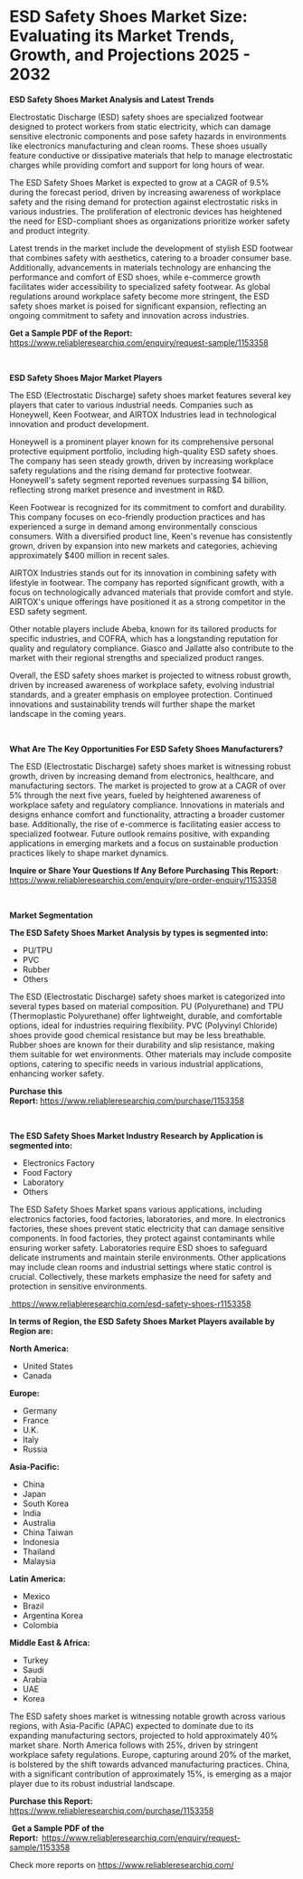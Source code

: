 <p><h1>ESD Safety Shoes Market Size: Evaluating its Market Trends, Growth, and Projections 2025 - 2032</h1></p><p><strong>ESD Safety Shoes Market Analysis and Latest Trends</strong></p>
<p><p>Electrostatic Discharge (ESD) safety shoes are specialized footwear designed to protect workers from static electricity, which can damage sensitive electronic components and pose safety hazards in environments like electronics manufacturing and clean rooms. These shoes usually feature conductive or dissipative materials that help to manage electrostatic charges while providing comfort and support for long hours of wear.</p><p>The ESD Safety Shoes Market is expected to grow at a CAGR of 9.5% during the forecast period, driven by increasing awareness of workplace safety and the rising demand for protection against electrostatic risks in various industries. The proliferation of electronic devices has heightened the need for ESD-compliant shoes as organizations prioritize worker safety and product integrity. </p><p>Latest trends in the market include the development of stylish ESD footwear that combines safety with aesthetics, catering to a broader consumer base. Additionally, advancements in materials technology are enhancing the performance and comfort of ESD shoes, while e-commerce growth facilitates wider accessibility to specialized safety footwear. As global regulations around workplace safety become more stringent, the ESD safety shoes market is poised for significant expansion, reflecting an ongoing commitment to safety and innovation across industries.</p></p>
<p><strong>Get a Sample PDF of the Report:&nbsp;</strong> <a href="https://www.reliableresearchiq.com/enquiry/request-sample/1153358?utm_campaign=2455&utm_medium=2&utm_source=Github&utm_content=ia&utm_term=04042025&utm_id=esd-safety-shoes">https://www.reliableresearchiq.com/enquiry/request-sample/1153358</a></p>
<p>&nbsp;</p>
<p><strong>ESD Safety Shoes Major Market Players</strong></p>
<p><p>The ESD (Electrostatic Discharge) safety shoes market features several key players that cater to various industrial needs. Companies such as Honeywell, Keen Footwear, and AIRTOX Industries lead in technological innovation and product development. </p><p>Honeywell is a prominent player known for its comprehensive personal protective equipment portfolio, including high-quality ESD safety shoes. The company has seen steady growth, driven by increasing workplace safety regulations and the rising demand for protective footwear. Honeywell's safety segment reported revenues surpassing $4 billion, reflecting strong market presence and investment in R&D.</p><p>Keen Footwear is recognized for its commitment to comfort and durability. This company focuses on eco-friendly production practices and has experienced a surge in demand among environmentally conscious consumers. With a diversified product line, Keen's revenue has consistently grown, driven by expansion into new markets and categories, achieving approximately $400 million in recent sales.</p><p>AIRTOX Industries stands out for its innovation in combining safety with lifestyle in footwear. The company has reported significant growth, with a focus on technologically advanced materials that provide comfort and style. AIRTOX's unique offerings have positioned it as a strong competitor in the ESD safety segment.</p><p>Other notable players include Abeba, known for its tailored products for specific industries, and COFRA, which has a longstanding reputation for quality and regulatory compliance. Giasco and Jallatte also contribute to the market with their regional strengths and specialized product ranges.</p><p>Overall, the ESD safety shoes market is projected to witness robust growth, driven by increased awareness of workplace safety, evolving industrial standards, and a greater emphasis on employee protection. Continued innovations and sustainability trends will further shape the market landscape in the coming years.</p></p>
<p>&nbsp;</p>
<p><strong>What Are The Key Opportunities For ESD Safety Shoes Manufacturers?</strong></p>
<p><p>The ESD (Electrostatic Discharge) safety shoes market is witnessing robust growth, driven by increasing demand from electronics, healthcare, and manufacturing sectors. The market is projected to grow at a CAGR of over 5% through the next five years, fueled by heightened awareness of workplace safety and regulatory compliance. Innovations in materials and designs enhance comfort and functionality, attracting a broader customer base. Additionally, the rise of e-commerce is facilitating easier access to specialized footwear. Future outlook remains positive, with expanding applications in emerging markets and a focus on sustainable production practices likely to shape market dynamics.</p></p>
<p><strong>Inquire or Share Your Questions If Any Before Purchasing This Report:</strong> <a href="https://www.reliableresearchiq.com/enquiry/pre-order-enquiry/1153358?utm_campaign=2455&utm_medium=2&utm_source=Github&utm_content=ia&utm_term=04042025&utm_id=esd-safety-shoes">https://www.reliableresearchiq.com/enquiry/pre-order-enquiry/1153358</a></p>
<p>&nbsp;</p>
<p><strong>Market Segmentation</strong></p>
<p><strong>The ESD Safety Shoes Market Analysis by types is segmented into:</strong></p>
<p><ul><li>PU/TPU</li><li>PVC</li><li>Rubber</li><li>Others</li></ul></p>
<p><p>The ESD (Electrostatic Discharge) safety shoes market is categorized into several types based on material composition. PU (Polyurethane) and TPU (Thermoplastic Polyurethane) offer lightweight, durable, and comfortable options, ideal for industries requiring flexibility. PVC (Polyvinyl Chloride) shoes provide good chemical resistance but may be less breathable. Rubber shoes are known for their durability and slip resistance, making them suitable for wet environments. Other materials may include composite options, catering to specific needs in various industrial applications, enhancing worker safety.</p></p>
<p><strong>Purchase this Report:&nbsp;</strong><a href="https://www.reliableresearchiq.com/purchase/1153358?utm_campaign=2455&utm_medium=2&utm_source=Github&utm_content=ia&utm_term=04042025&utm_id=esd-safety-shoes">https://www.reliableresearchiq.com/purchase/1153358</a></p>
<p>&nbsp;</p>
<p><strong>The ESD Safety Shoes Market Industry Research by Application is segmented into:</strong></p>
<p><ul><li>Electronics Factory</li><li>Food Factory</li><li>Laboratory</li><li>Others</li></ul></p>
<p><p>The ESD Safety Shoes Market spans various applications, including electronics factories, food factories, laboratories, and more. In electronics factories, these shoes prevent static electricity that can damage sensitive components. In food factories, they protect against contaminants while ensuring worker safety. Laboratories require ESD shoes to safeguard delicate instruments and maintain sterile environments. Other applications may include clean rooms and industrial settings where static control is crucial. Collectively, these markets emphasize the need for safety and protection in sensitive environments.</p></p>
<p><a href="https://www.reliableresearchiq.com/esd-safety-shoes-r1153358?utm_campaign=2455&utm_medium=2&utm_source=Github&utm_content=ia&utm_term=04042025&utm_id=esd-safety-shoes">&nbsp;https://www.reliableresearchiq.com/esd-safety-shoes-r1153358</a></p>
<p><strong>In terms of Region, the ESD Safety Shoes Market Players available by Region are:</strong></p>
<p>
    <p> <strong> North America: </strong>
        <ul>
            <li>United States</li>
            <li>Canada</li>
        </ul>
        </p> 
    <p> <strong> Europe: </strong>
        <ul>
            <li>Germany</li>
            <li>France</li>
            <li>U.K.</li>
            <li>Italy</li>
            <li>Russia</li>
        </ul>
        </p> 
    <p> <strong> Asia-Pacific: </strong>
        <ul>
            <li>China</li>
            <li>Japan</li>
            <li>South Korea</li>
            <li>India</li>
            <li>Australia</li>
            <li>China Taiwan</li>
            <li>Indonesia</li>
            <li>Thailand</li>
            <li>Malaysia</li>
        </ul>
        </p> 
    <p> <strong> Latin America: </strong>
        <ul>
            <li>Mexico</li>
            <li>Brazil</li>
            <li>Argentina Korea</li>
            <li>Colombia</li>
        </ul>
        </p> 
    <p> <strong> Middle East & Africa: </strong>
        <ul>
            <li>Turkey</li>
            <li>Saudi</li>
            <li>Arabia</li>
            <li>UAE</li>
            <li>Korea</li>
        </ul>
    </p>
    </p>
<p><p>The ESD safety shoes market is witnessing notable growth across various regions, with Asia-Pacific (APAC) expected to dominate due to its expanding manufacturing sectors, projected to hold approximately 40% market share. North America follows with 25%, driven by stringent workplace safety regulations. Europe, capturing around 20% of the market, is bolstered by the shift towards advanced manufacturing practices. China, with a significant contribution of approximately 15%, is emerging as a major player due to its robust industrial landscape.</p></p>
<p><strong>Purchase this Report: </strong><a href="https://www.reliableresearchiq.com/purchase/1153358?utm_campaign=2455&utm_medium=2&utm_source=Github&utm_content=ia&utm_term=04042025&utm_id=esd-safety-shoes">https://www.reliableresearchiq.com/purchase/1153358</a></p>
<p>&nbsp;<strong>Get a Sample PDF of the Report:&nbsp;&nbsp;</strong><a href="https://www.reliableresearchiq.com/enquiry/request-sample/1153358?utm_campaign=2455&utm_medium=2&utm_source=Github&utm_content=ia&utm_term=04042025&utm_id=esd-safety-shoes">https://www.reliableresearchiq.com/enquiry/request-sample/1153358</a></p>
<p><strong></strong></p>
<p>Check more reports on <a href="https://www.reliableresearchiq.com/?utm_campaign=2455&utm_medium=2&utm_source=Github&utm_content=ia&utm_term=04042025&utm_id=esd-safety-shoes">https://www.reliableresearchiq.com/</a></p>